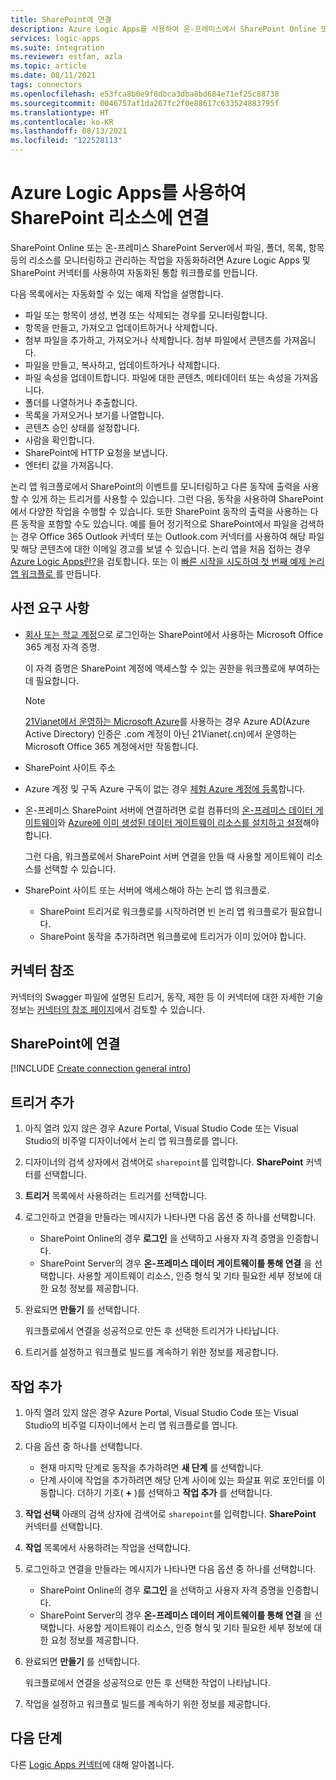 ```yaml
---
title: SharePoint에 연결
description: Azure Logic Apps를 사용하여 온-프레미스에서 SharePoint Online 또는 SharePoint Server의 리소스 모니터링 및 관리
services: logic-apps
ms.suite: integration
ms.reviewer: estfan, azla
ms.topic: article
ms.date: 08/11/2021
tags: connectors
ms.openlocfilehash: e53fca8b0e9f8dbca3dba8bd684e71ef25c88738
ms.sourcegitcommit: 0046757af1da267fc2f0e88617c633524883795f
ms.translationtype: HT
ms.contentlocale: ko-KR
ms.lasthandoff: 08/13/2021
ms.locfileid: "122528113"
---
```

# <a name="connect-to-sharepoint-resources-using-azure-logic-apps"></a>Azure Logic Apps를 사용하여 SharePoint 리소스에 연결

SharePoint Online 또는 온-프레미스 SharePoint Server에서 파일, 폴더, 목록, 항목 등의 리소스를 모니터링하고 관리하는 작업을 자동화하려면 Azure Logic Apps 및 SharePoint 커넥터를 사용하여 자동화된 통합 워크플로를 만듭니다.

다음 목록에서는 자동화할 수 있는 예제 작업을 설명합니다.

* 파일 또는 항목이 생성, 변경 또는 삭제되는 경우를 모니터링합니다.
* 항목을 만들고, 가져오고 업데이트하거나 삭제합니다.
* 첨부 파일을 추가하고, 가져오거나 삭제합니다. 첨부 파일에서 콘텐츠를 가져옵니다.
* 파일을 만들고, 복사하고, 업데이트하거나 삭제합니다. 
* 파일 속성을 업데이트합니다. 파일에 대한 콘텐츠, 메타데이터 또는 속성을 가져옵니다.
* 폴더를 나열하거나 추출합니다.
* 목록을 가져오거나 보기를 나열합니다.
* 콘텐츠 승인 상태를 설정합니다.
* 사람을 확인합니다.
* SharePoint에 HTTP 요청을 보냅니다.
* 엔터티 값을 가져옵니다.

논리 앱 워크플로에서 SharePoint의 이벤트를 모니터링하고 다른 동작에 출력을 사용할 수 있게 하는 트리거를 사용할 수 있습니다. 그런 다음, 동작을 사용하여 SharePoint에서 다양한 작업을 수행할 수 있습니다. 또한 SharePoint 동작의 출력을 사용하는 다른 동작을 포함할 수도 있습니다. 예를 들어 정기적으로 SharePoint에서 파일을 검색하는 경우 Office 365 Outlook 커넥터 또는 Outlook.com 커넥터를 사용하여 해당 파일 및 해당 콘텐츠에 대한 이메일 경고를 보낼 수 있습니다. 논리 앱을 처음 접하는 경우 [Azure Logic Apps란?](../logic-apps/logic-apps-overview.md)을 검토합니다. 또는 이 [ 빠른 시작을 시도하여 첫 번째 예제 논리 앱 워크플로 ](../logic-apps/quickstart-create-first-logic-app-workflow.md)를 만듭니다.

## <a name="prerequisites"></a>사전 요구 사항

* [회사 또는 학교 계정](https://support.microsoft.com/office/what-account-to-use-with-office-and-you-need-one-914e6610-2763-47ac-ab36-602a81068235#bkmk_msavsworkschool)으로 로그인하는 SharePoint에서 사용하는 Microsoft Office 365 계정 자격 증명.

  이 자격 증명은 SharePoint 계정에 액세스할 수 있는 권한을 워크플로에 부여하는 데 필요합니다.

  > [!NOTE]
  > [21Vianet에서 운영하는 Microsoft Azure](https://portal.azure.cn)를 사용하는 경우 Azure AD(Azure Active Directory) 인증은 .com 계정이 아닌 21Vianet(.cn)에서 운영하는 Microsoft Office 365 계정에서만 작동합니다.

* SharePoint 사이트 주소

* Azure 계정 및 구독 Azure 구독이 없는 경우 [체험 Azure 계정에 등록](https://azure.microsoft.com/free/?WT.mc_id=A261C142F)합니다.

* 온-프레미스 SharePoint 서버에 연결하려면 로컬 컴퓨터의 [온-프레미스 데이터 게이트웨이](../logic-apps/logic-apps-gateway-install.md)와 [Azure에 이미 생성된 데이터 게이트웨이 리소스를 설치하고 설정](../logic-apps/logic-apps-gateway-connection.md)해야 합니다.

  그런 다음, 워크플로에서 SharePoint 서버 연결을 만들 때 사용할 게이트웨이 리소스를 선택할 수 있습니다.

* SharePoint 사이트 또는 서버에 액세스해야 하는 논리 앱 워크플로.

  * SharePoint 트리거로 워크플로를 시작하려면 빈 논리 앱 워크플로가 필요합니다.
  * SharePoint 동작을 추가하려면 워크플로에 트리거가 이미 있어야 합니다.

## <a name="connector-reference"></a>커넥터 참조

커넥터의 Swagger 파일에 설명된 트리거, 동작, 제한 등 이 커넥터에 대한 자세한 기술 정보는 [커넥터의 참조 페이지](/connectors/sharepoint/)에서 검토할 수 있습니다.

## <a name="connect-to-sharepoint"></a>SharePoint에 연결

[!INCLUDE [Create connection general intro](../../includes/connectors-create-connection-general-intro.md)]

## <a name="add-a-trigger"></a>트리거 추가

1. 아직 열려 있지 않은 경우 Azure Portal, Visual Studio Code 또는 Visual Studio의 비주얼 디자이너에서 논리 앱 워크플로를 엽니다.

1. 디자이너의 검색 상자에서 검색어로 `sharepoint`를 입력합니다. **SharePoint** 커넥터를 선택합니다.

1. **트리거** 목록에서 사용하려는 트리거를 선택합니다.

1. 로그인하고 연결을 만들라는 메시지가 나타나면 다음 옵션 중 하나를 선택합니다.

   * SharePoint Online의 경우 **로그인** 을 선택하고 사용자 자격 증명을 인증합니다.
   * SharePoint Server의 경우 **온-프레미스 데이터 게이트웨이를 통해 연결** 을 선택합니다. 사용할 게이트웨이 리소스, 인증 형식 및 기타 필요한 세부 정보에 대한 요청 정보를 제공합니다.

1. 완료되면 **만들기** 를 선택합니다.

   워크플로에서 연결을 성공적으로 만든 후 선택한 트리거가 나타납니다.

1. 트리거를 설정하고 워크플로 빌드를 계속하기 위한 정보를 제공합니다.

## <a name="add-an-action"></a>작업 추가

1. 아직 열려 있지 않은 경우 Azure Portal, Visual Studio Code 또는 Visual Studio의 비주얼 디자이너에서 논리 앱 워크플로를 엽니다.

1. 다음 옵션 중 하나를 선택합니다.

   * 현재 마지막 단계로 동작을 추가하려면 **새 단계** 를 선택합니다.
   * 단계 사이에 작업을 추가하려면 해당 단계 사이에 있는 화살표 위로 포인터를 이동합니다. 더하기 기호( **+** )를 선택하고 **작업 추가** 를 선택합니다.

1. **작업 선택** 아래의 검색 상자에 검색어로 `sharepoint`를 입력합니다. **SharePoint** 커넥터를 선택합니다.

1. **작업** 목록에서 사용하려는 작업을 선택합니다.

1. 로그인하고 연결을 만들라는 메시지가 나타나면 다음 옵션 중 하나를 선택합니다.

   * SharePoint Online의 경우 **로그인** 을 선택하고 사용자 자격 증명을 인증합니다.
   * SharePoint Server의 경우 **온-프레미스 데이터 게이트웨이를 통해 연결** 을 선택합니다. 사용할 게이트웨이 리소스, 인증 형식 및 기타 필요한 세부 정보에 대한 요청 정보를 제공합니다.

1. 완료되면 **만들기** 를 선택합니다.

   워크플로에서 연결을 성공적으로 만든 후 선택한 작업이 나타납니다.

1. 작업을 설정하고 워크플로 빌드를 계속하기 위한 정보를 제공합니다.

## <a name="next-steps"></a>다음 단계

다른 [Logic Apps 커넥터](../connectors/apis-list.md)에 대해 알아봅니다.